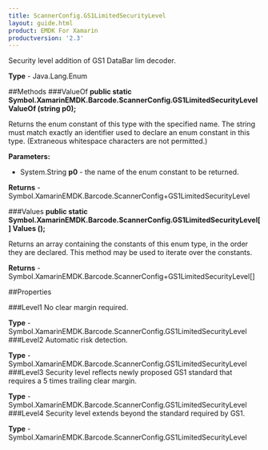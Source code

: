 ```yaml
---
title: ScannerConfig.GS1LimitedSecurityLevel
layout: guide.html
product: EMDK For Xamarin
productversion: '2.3'
---
```

Security level addition of GS1 DataBar lim decoder.

**Type** - Java.Lang.Enum

##Methods
###ValueOf
**public static Symbol.XamarinEMDK.Barcode.ScannerConfig.GS1LimitedSecurityLevel ValueOf (string p0);**

Returns the enum constant of this type with the specified name. The string must match exactly an identifier used to declare an enum constant in this type. (Extraneous whitespace characters are not permitted.)

**Parameters:** 

* System.String **p0** - the name of the enum constant to be returned.

**Returns** - Symbol.XamarinEMDK.Barcode.ScannerConfig+GS1LimitedSecurityLevel

###Values
**public static Symbol.XamarinEMDK.Barcode.ScannerConfig.GS1LimitedSecurityLevel[] Values ();**

Returns an array containing the constants of this enum type, in the order they are declared. This method may be used to iterate over the constants.


**Returns** - Symbol.XamarinEMDK.Barcode.ScannerConfig+GS1LimitedSecurityLevel[]

##Properties

###Level1
No clear margin required.

**Type** - Symbol.XamarinEMDK.Barcode.ScannerConfig.GS1LimitedSecurityLevel
###Level2
Automatic risk detection.

**Type** - Symbol.XamarinEMDK.Barcode.ScannerConfig.GS1LimitedSecurityLevel
###Level3
Security level reflects newly proposed GS1 standard that requires a 5 times trailing clear margin.

**Type** - Symbol.XamarinEMDK.Barcode.ScannerConfig.GS1LimitedSecurityLevel
###Level4
Security level extends beyond the standard required by GS1.

**Type** - Symbol.XamarinEMDK.Barcode.ScannerConfig.GS1LimitedSecurityLevel






